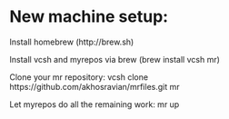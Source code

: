 <h1>New machine setup:</h1>
<p>Install homebrew (http://brew.sh)<br>
<p>Install vcsh and myrepos via brew (brew install vcsh mr)<br>
<p>Clone your mr repository: vcsh clone https://github.com/akhosravian/mrfiles.git mr<br>
<p>Let myrepos do all the remaining work: mr up<br>

